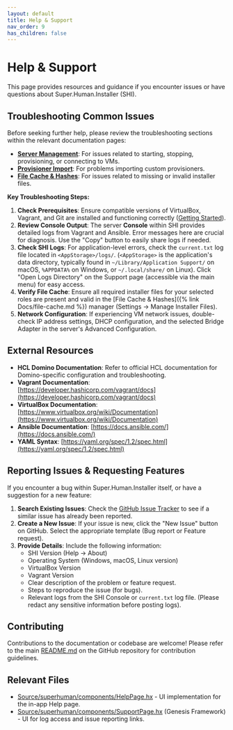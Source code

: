 ```yaml
---
layout: default
title: Help & Support
nav_order: 9
has_children: false
---
```


# Help & Support

This page provides resources and guidance if you encounter issues or have questions about Super.Human.Installer (SHI).

## Troubleshooting Common Issues

Before seeking further help, please review the troubleshooting sections within the relevant documentation pages:

*   **[Server Management](vm-management#troubleshooting)**: For issues related to starting, stopping, provisioning, or connecting to VMs.
*   **[Provisioner Import](provisioner-import#troubleshooting-import-failures)**: For problems importing custom provisioners.
*   **[File Cache & Hashes](file-cache)**: For issues related to missing or invalid installer files.

**Key Troubleshooting Steps:**

1.  **Check Prerequisites**: Ensure compatible versions of VirtualBox, Vagrant, and Git are installed and functioning correctly ([Getting Started](getting-started#software-prerequisites)).
2.  **Review Console Output**: The server **Console** within SHI provides detailed logs from Vagrant and Ansible. Error messages here are crucial for diagnosis. Use the "Copy" button to easily share logs if needed.
3.  **Check SHI Logs**: For application-level errors, check the `current.txt` log file located in `<AppStorage>/logs/`. (`<AppStorage>` is the application's data directory, typically found in `~/Library/Application Support/` on macOS, `%APPDATA%` on Windows, or `~/.local/share/` on Linux). Click "Open Logs Directory" on the Support page (accessible via the main menu) for easy access.
4.  **Verify File Cache**: Ensure all required installer files for your selected roles are present and valid in the [File Cache & Hashes]({% link Docs/file-cache.md %}) manager (Settings -> Manage Installer Files).
5.  **Network Configuration**: If experiencing VM network issues, double-check IP address settings, DHCP configuration, and the selected Bridge Adapter in the server's Advanced Configuration.

## External Resources

*   **HCL Domino Documentation**: Refer to official HCL documentation for Domino-specific configuration and troubleshooting.
*   **Vagrant Documentation**: [https://developer.hashicorp.com/vagrant/docs](https://developer.hashicorp.com/vagrant/docs)
*   **VirtualBox Documentation**: [https://www.virtualbox.org/wiki/Documentation](https://www.virtualbox.org/wiki/Documentation)
*   **Ansible Documentation**: [https://docs.ansible.com/](https://docs.ansible.com/)
*   **YAML Syntax**: [https://yaml.org/spec/1.2/spec.html](https://yaml.org/spec/1.2/spec.html)

## Reporting Issues & Requesting Features

If you encounter a bug within Super.Human.Installer itself, or have a suggestion for a new feature:

1.  **Search Existing Issues**: Check the [GitHub Issue Tracker](https://github.com/Prominic/Super.Human.Installer/issues) to see if a similar issue has already been reported.
2.  **Create a New Issue**: If your issue is new, click the "New Issue" button on GitHub. Select the appropriate template (Bug report or Feature request).
3.  **Provide Details**: Include the following information:
    *   SHI Version (Help -> About)
    *   Operating System (Windows, macOS, Linux version)
    *   VirtualBox Version
    *   Vagrant Version
    *   Clear description of the problem or feature request.
    *   Steps to reproduce the issue (for bugs).
    *   Relevant logs from the SHI Console or `current.txt` log file. (Please redact any sensitive information before posting logs).

## Contributing

Contributions to the documentation or codebase are welcome! Please refer to the main [README.md](https://github.com/Prominic/Super.Human.Installer/blob/main/README.md) on the GitHub repository for contribution guidelines.

## Relevant Files

*   [Source/superhuman/components/HelpPage.hx](https://github.com/Moonshine-IDE/Super.Human.Installer/blob/master/Source/superhuman/components/HelpPage.hx) - UI implementation for the in-app Help page.
*   [Source/superhuman/components/SupportPage.hx](https://github.com/Moonshine-IDE/Super.Human.Installer/blob/master/Genesis/Source/genesis/application/managers/SupportPage.hx) (Genesis Framework) - UI for log access and issue reporting links.
